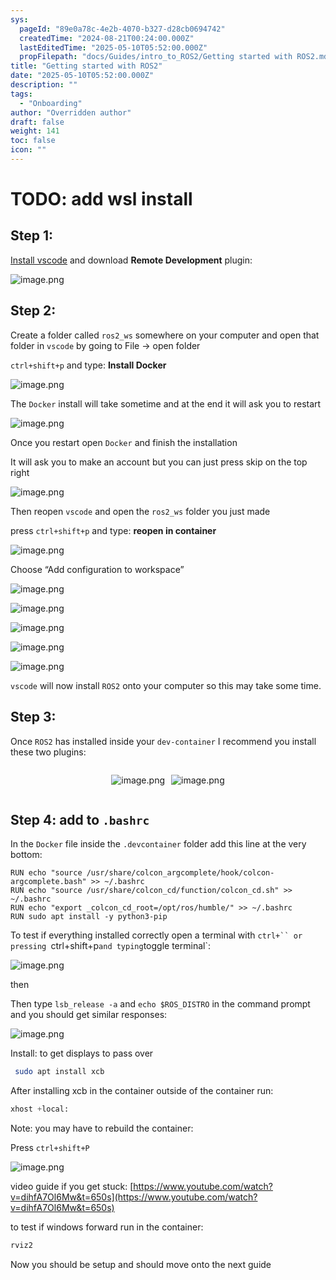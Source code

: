 ```yaml
---
sys:
  pageId: "89e0a78c-4e2b-4070-b327-d28cb0694742"
  createdTime: "2024-08-21T00:24:00.000Z"
  lastEditedTime: "2025-05-10T05:52:00.000Z"
  propFilepath: "docs/Guides/intro_to_ROS2/Getting started with ROS2.md"
title: "Getting started with ROS2"
date: "2025-05-10T05:52:00.000Z"
description: ""
tags:
  - "Onboarding"
author: "Overridden author"
draft: false
weight: 141
toc: false
icon: ""
---
```


# TODO: add wsl install

## Step 1:

[Install vscode](https://code.visualstudio.com/download) and download **Remote Development** plugin:

![image.png](https://prod-files-secure.s3.us-west-2.amazonaws.com/d518164a-d88e-44d1-a4ee-3adb3bd8bce0/efb52993-1881-4a40-b95e-6f020334f022/image.png?X-Amz-Algorithm=AWS4-HMAC-SHA256&X-Amz-Content-Sha256=UNSIGNED-PAYLOAD&X-Amz-Credential=ASIAZI2LB466R3RJK443%2F20250625%2Fus-west-2%2Fs3%2Faws4_request&X-Amz-Date=20250625T071108Z&X-Amz-Expires=3600&X-Amz-Security-Token=IQoJb3JpZ2luX2VjEEYaCXVzLXdlc3QtMiJIMEYCIQCpEjH0xxEoz8HAZJduxf%2FmxTacJHKLil06M5w8N6jiEgIhANF7Xb%2Fz8UbbvtDJ3fGMZfRXRnFM5m05jPwo7j5iUMWaKv8DCD8QABoMNjM3NDIzMTgzODA1Igyuje9gXax13%2FxeLS0q3AP1Z1yjnJiqZCwuoaSZujtR917Zdqdf1wRTiYGTF%2BBg3jOYeJZy3WzunsmaSTtZkt%2Bc%2FnA4AvWL32KrL6Wl0O2DyRO7ucUGYfJukhCtxlGJFO2eZkEH%2FF4paFHa3PWP5Kt33BM57527mKRLwMPAq57CsNCp0a5xcs0Zcg0AOT%2Fa5xJ4floPahVVOz214MRA0UuIIuGupV6tkNFrh%2Bs6mGIb18FOEP8Zuw6MqLewWgi0fFDhTlYm7Sqeth4zLif8bm6JRdhaH87HY0L%2BBtY3zbxL83TGDXPE%2BbbFQolSZgz4BuM8dyKNG%2BYtXF%2BKGg%2FJjiEVNo%2BbniWVJHTRyIXd0ZsQNsplWknay0H1vN9UuQI1%2BvjAnf11QMiz8WkorWZhpQOGIA%2F9o5mLG6UM1VVDSsAEFzLsQdajM%2Bbsvq%2BOiBmu1dhEe01jS5EJLTiIcOkOmTYeIvWbjwIusF3xh1HLO2u2rXwYHsU9QzDScYGhhjRSvew6M1yhGx1rOhHYtWdWQCX2rYGCdM1zzcNIVNqzu9icUW9cZIfsJ%2F9jYkm0z0Z4cyVlB%2BWVnXUqzby%2Fp1wSU2V2qvbRhBb6bfgtWIs8%2F%2FQmF8tW8qUI%2B6%2FgMu3WSi%2FTN0CKkjjstgl0f6k2zTDRpu7CBjqkAfQd3Y9RdpiX1yOyt8JW%2BeJCyx8eX%2FjstNmxbXEfSje2xaBHHCHxk4uZzNsfLj8j1cNihzTP0EVHflneqGgG%2FzYf%2F14AEZc80MOl45dJJ2P39kiGy%2BP0FSjux6SFQy9H%2FLy2BaotWk6eiAVqsENUEhL7NIrP5PpudlPFMg7S%2B%2BhippAn6fSgOVWrxIyrOBFenebYGjNFDtVlWU%2BsbKluE6UEFqPf&X-Amz-Signature=e4e4e676e3c85489f8ddcdf7f3fe68a592fc4057405ec20ea8bf6e474c98ba03&X-Amz-SignedHeaders=host&x-amz-checksum-mode=ENABLED&x-id=GetObject)

## Step 2:

Create a folder called `ros2_ws` somewhere on your computer and open that folder in `vscode` by going to File → open folder 

`ctrl+shift+p` and type: **Install Docker**

![image.png](https://prod-files-secure.s3.us-west-2.amazonaws.com/d518164a-d88e-44d1-a4ee-3adb3bd8bce0/2269dc0e-1cd5-47ff-bceb-c04ad9b2eab0/image.png?X-Amz-Algorithm=AWS4-HMAC-SHA256&X-Amz-Content-Sha256=UNSIGNED-PAYLOAD&X-Amz-Credential=ASIAZI2LB466R3RJK443%2F20250625%2Fus-west-2%2Fs3%2Faws4_request&X-Amz-Date=20250625T071108Z&X-Amz-Expires=3600&X-Amz-Security-Token=IQoJb3JpZ2luX2VjEEYaCXVzLXdlc3QtMiJIMEYCIQCpEjH0xxEoz8HAZJduxf%2FmxTacJHKLil06M5w8N6jiEgIhANF7Xb%2Fz8UbbvtDJ3fGMZfRXRnFM5m05jPwo7j5iUMWaKv8DCD8QABoMNjM3NDIzMTgzODA1Igyuje9gXax13%2FxeLS0q3AP1Z1yjnJiqZCwuoaSZujtR917Zdqdf1wRTiYGTF%2BBg3jOYeJZy3WzunsmaSTtZkt%2Bc%2FnA4AvWL32KrL6Wl0O2DyRO7ucUGYfJukhCtxlGJFO2eZkEH%2FF4paFHa3PWP5Kt33BM57527mKRLwMPAq57CsNCp0a5xcs0Zcg0AOT%2Fa5xJ4floPahVVOz214MRA0UuIIuGupV6tkNFrh%2Bs6mGIb18FOEP8Zuw6MqLewWgi0fFDhTlYm7Sqeth4zLif8bm6JRdhaH87HY0L%2BBtY3zbxL83TGDXPE%2BbbFQolSZgz4BuM8dyKNG%2BYtXF%2BKGg%2FJjiEVNo%2BbniWVJHTRyIXd0ZsQNsplWknay0H1vN9UuQI1%2BvjAnf11QMiz8WkorWZhpQOGIA%2F9o5mLG6UM1VVDSsAEFzLsQdajM%2Bbsvq%2BOiBmu1dhEe01jS5EJLTiIcOkOmTYeIvWbjwIusF3xh1HLO2u2rXwYHsU9QzDScYGhhjRSvew6M1yhGx1rOhHYtWdWQCX2rYGCdM1zzcNIVNqzu9icUW9cZIfsJ%2F9jYkm0z0Z4cyVlB%2BWVnXUqzby%2Fp1wSU2V2qvbRhBb6bfgtWIs8%2F%2FQmF8tW8qUI%2B6%2FgMu3WSi%2FTN0CKkjjstgl0f6k2zTDRpu7CBjqkAfQd3Y9RdpiX1yOyt8JW%2BeJCyx8eX%2FjstNmxbXEfSje2xaBHHCHxk4uZzNsfLj8j1cNihzTP0EVHflneqGgG%2FzYf%2F14AEZc80MOl45dJJ2P39kiGy%2BP0FSjux6SFQy9H%2FLy2BaotWk6eiAVqsENUEhL7NIrP5PpudlPFMg7S%2B%2BhippAn6fSgOVWrxIyrOBFenebYGjNFDtVlWU%2BsbKluE6UEFqPf&X-Amz-Signature=290ce6c7298c441807847b67ec0f0e8e84ce5903f9d1dce535f2850652713cd3&X-Amz-SignedHeaders=host&x-amz-checksum-mode=ENABLED&x-id=GetObject)

The `Docker` install will take sometime and at the end it will ask you to restart

![image.png](https://prod-files-secure.s3.us-west-2.amazonaws.com/d518164a-d88e-44d1-a4ee-3adb3bd8bce0/ed233f78-be33-4b1f-b89c-9c346c0e961e/image.png?X-Amz-Algorithm=AWS4-HMAC-SHA256&X-Amz-Content-Sha256=UNSIGNED-PAYLOAD&X-Amz-Credential=ASIAZI2LB466R3RJK443%2F20250625%2Fus-west-2%2Fs3%2Faws4_request&X-Amz-Date=20250625T071108Z&X-Amz-Expires=3600&X-Amz-Security-Token=IQoJb3JpZ2luX2VjEEYaCXVzLXdlc3QtMiJIMEYCIQCpEjH0xxEoz8HAZJduxf%2FmxTacJHKLil06M5w8N6jiEgIhANF7Xb%2Fz8UbbvtDJ3fGMZfRXRnFM5m05jPwo7j5iUMWaKv8DCD8QABoMNjM3NDIzMTgzODA1Igyuje9gXax13%2FxeLS0q3AP1Z1yjnJiqZCwuoaSZujtR917Zdqdf1wRTiYGTF%2BBg3jOYeJZy3WzunsmaSTtZkt%2Bc%2FnA4AvWL32KrL6Wl0O2DyRO7ucUGYfJukhCtxlGJFO2eZkEH%2FF4paFHa3PWP5Kt33BM57527mKRLwMPAq57CsNCp0a5xcs0Zcg0AOT%2Fa5xJ4floPahVVOz214MRA0UuIIuGupV6tkNFrh%2Bs6mGIb18FOEP8Zuw6MqLewWgi0fFDhTlYm7Sqeth4zLif8bm6JRdhaH87HY0L%2BBtY3zbxL83TGDXPE%2BbbFQolSZgz4BuM8dyKNG%2BYtXF%2BKGg%2FJjiEVNo%2BbniWVJHTRyIXd0ZsQNsplWknay0H1vN9UuQI1%2BvjAnf11QMiz8WkorWZhpQOGIA%2F9o5mLG6UM1VVDSsAEFzLsQdajM%2Bbsvq%2BOiBmu1dhEe01jS5EJLTiIcOkOmTYeIvWbjwIusF3xh1HLO2u2rXwYHsU9QzDScYGhhjRSvew6M1yhGx1rOhHYtWdWQCX2rYGCdM1zzcNIVNqzu9icUW9cZIfsJ%2F9jYkm0z0Z4cyVlB%2BWVnXUqzby%2Fp1wSU2V2qvbRhBb6bfgtWIs8%2F%2FQmF8tW8qUI%2B6%2FgMu3WSi%2FTN0CKkjjstgl0f6k2zTDRpu7CBjqkAfQd3Y9RdpiX1yOyt8JW%2BeJCyx8eX%2FjstNmxbXEfSje2xaBHHCHxk4uZzNsfLj8j1cNihzTP0EVHflneqGgG%2FzYf%2F14AEZc80MOl45dJJ2P39kiGy%2BP0FSjux6SFQy9H%2FLy2BaotWk6eiAVqsENUEhL7NIrP5PpudlPFMg7S%2B%2BhippAn6fSgOVWrxIyrOBFenebYGjNFDtVlWU%2BsbKluE6UEFqPf&X-Amz-Signature=5d459fe01f10048fa54e7223910eaec9fc686d761f7eaaf8d8383e43de281825&X-Amz-SignedHeaders=host&x-amz-checksum-mode=ENABLED&x-id=GetObject)

Once you restart open `Docker` and finish the installation

It will ask you to make an account but you can just press skip on the top right

![image.png](https://prod-files-secure.s3.us-west-2.amazonaws.com/d518164a-d88e-44d1-a4ee-3adb3bd8bce0/21010ad9-1659-4fd9-9f59-9932a09b2a3d/image.png?X-Amz-Algorithm=AWS4-HMAC-SHA256&X-Amz-Content-Sha256=UNSIGNED-PAYLOAD&X-Amz-Credential=ASIAZI2LB466R3RJK443%2F20250625%2Fus-west-2%2Fs3%2Faws4_request&X-Amz-Date=20250625T071108Z&X-Amz-Expires=3600&X-Amz-Security-Token=IQoJb3JpZ2luX2VjEEYaCXVzLXdlc3QtMiJIMEYCIQCpEjH0xxEoz8HAZJduxf%2FmxTacJHKLil06M5w8N6jiEgIhANF7Xb%2Fz8UbbvtDJ3fGMZfRXRnFM5m05jPwo7j5iUMWaKv8DCD8QABoMNjM3NDIzMTgzODA1Igyuje9gXax13%2FxeLS0q3AP1Z1yjnJiqZCwuoaSZujtR917Zdqdf1wRTiYGTF%2BBg3jOYeJZy3WzunsmaSTtZkt%2Bc%2FnA4AvWL32KrL6Wl0O2DyRO7ucUGYfJukhCtxlGJFO2eZkEH%2FF4paFHa3PWP5Kt33BM57527mKRLwMPAq57CsNCp0a5xcs0Zcg0AOT%2Fa5xJ4floPahVVOz214MRA0UuIIuGupV6tkNFrh%2Bs6mGIb18FOEP8Zuw6MqLewWgi0fFDhTlYm7Sqeth4zLif8bm6JRdhaH87HY0L%2BBtY3zbxL83TGDXPE%2BbbFQolSZgz4BuM8dyKNG%2BYtXF%2BKGg%2FJjiEVNo%2BbniWVJHTRyIXd0ZsQNsplWknay0H1vN9UuQI1%2BvjAnf11QMiz8WkorWZhpQOGIA%2F9o5mLG6UM1VVDSsAEFzLsQdajM%2Bbsvq%2BOiBmu1dhEe01jS5EJLTiIcOkOmTYeIvWbjwIusF3xh1HLO2u2rXwYHsU9QzDScYGhhjRSvew6M1yhGx1rOhHYtWdWQCX2rYGCdM1zzcNIVNqzu9icUW9cZIfsJ%2F9jYkm0z0Z4cyVlB%2BWVnXUqzby%2Fp1wSU2V2qvbRhBb6bfgtWIs8%2F%2FQmF8tW8qUI%2B6%2FgMu3WSi%2FTN0CKkjjstgl0f6k2zTDRpu7CBjqkAfQd3Y9RdpiX1yOyt8JW%2BeJCyx8eX%2FjstNmxbXEfSje2xaBHHCHxk4uZzNsfLj8j1cNihzTP0EVHflneqGgG%2FzYf%2F14AEZc80MOl45dJJ2P39kiGy%2BP0FSjux6SFQy9H%2FLy2BaotWk6eiAVqsENUEhL7NIrP5PpudlPFMg7S%2B%2BhippAn6fSgOVWrxIyrOBFenebYGjNFDtVlWU%2BsbKluE6UEFqPf&X-Amz-Signature=31072b19f188c52d670f02fa6e65fa674c06e169756b9bf6b58be7e57211698e&X-Amz-SignedHeaders=host&x-amz-checksum-mode=ENABLED&x-id=GetObject)

Then reopen `vscode` and open the `ros2_ws` folder you just made

press `ctrl+shift+p` and type: **reopen in container**

![image.png](https://prod-files-secure.s3.us-west-2.amazonaws.com/d518164a-d88e-44d1-a4ee-3adb3bd8bce0/4e93b8c2-41ad-488c-8095-c74205196118/image.png?X-Amz-Algorithm=AWS4-HMAC-SHA256&X-Amz-Content-Sha256=UNSIGNED-PAYLOAD&X-Amz-Credential=ASIAZI2LB466R3RJK443%2F20250625%2Fus-west-2%2Fs3%2Faws4_request&X-Amz-Date=20250625T071108Z&X-Amz-Expires=3600&X-Amz-Security-Token=IQoJb3JpZ2luX2VjEEYaCXVzLXdlc3QtMiJIMEYCIQCpEjH0xxEoz8HAZJduxf%2FmxTacJHKLil06M5w8N6jiEgIhANF7Xb%2Fz8UbbvtDJ3fGMZfRXRnFM5m05jPwo7j5iUMWaKv8DCD8QABoMNjM3NDIzMTgzODA1Igyuje9gXax13%2FxeLS0q3AP1Z1yjnJiqZCwuoaSZujtR917Zdqdf1wRTiYGTF%2BBg3jOYeJZy3WzunsmaSTtZkt%2Bc%2FnA4AvWL32KrL6Wl0O2DyRO7ucUGYfJukhCtxlGJFO2eZkEH%2FF4paFHa3PWP5Kt33BM57527mKRLwMPAq57CsNCp0a5xcs0Zcg0AOT%2Fa5xJ4floPahVVOz214MRA0UuIIuGupV6tkNFrh%2Bs6mGIb18FOEP8Zuw6MqLewWgi0fFDhTlYm7Sqeth4zLif8bm6JRdhaH87HY0L%2BBtY3zbxL83TGDXPE%2BbbFQolSZgz4BuM8dyKNG%2BYtXF%2BKGg%2FJjiEVNo%2BbniWVJHTRyIXd0ZsQNsplWknay0H1vN9UuQI1%2BvjAnf11QMiz8WkorWZhpQOGIA%2F9o5mLG6UM1VVDSsAEFzLsQdajM%2Bbsvq%2BOiBmu1dhEe01jS5EJLTiIcOkOmTYeIvWbjwIusF3xh1HLO2u2rXwYHsU9QzDScYGhhjRSvew6M1yhGx1rOhHYtWdWQCX2rYGCdM1zzcNIVNqzu9icUW9cZIfsJ%2F9jYkm0z0Z4cyVlB%2BWVnXUqzby%2Fp1wSU2V2qvbRhBb6bfgtWIs8%2F%2FQmF8tW8qUI%2B6%2FgMu3WSi%2FTN0CKkjjstgl0f6k2zTDRpu7CBjqkAfQd3Y9RdpiX1yOyt8JW%2BeJCyx8eX%2FjstNmxbXEfSje2xaBHHCHxk4uZzNsfLj8j1cNihzTP0EVHflneqGgG%2FzYf%2F14AEZc80MOl45dJJ2P39kiGy%2BP0FSjux6SFQy9H%2FLy2BaotWk6eiAVqsENUEhL7NIrP5PpudlPFMg7S%2B%2BhippAn6fSgOVWrxIyrOBFenebYGjNFDtVlWU%2BsbKluE6UEFqPf&X-Amz-Signature=58651654abf96640b63ce476451a5e93fd4a4aa477fdfcb3c324aaebb31d1147&X-Amz-SignedHeaders=host&x-amz-checksum-mode=ENABLED&x-id=GetObject)

Choose “Add configuration to workspace”

![image.png](https://prod-files-secure.s3.us-west-2.amazonaws.com/d518164a-d88e-44d1-a4ee-3adb3bd8bce0/9560b282-5060-4989-ba37-97e7b2c22476/image.png?X-Amz-Algorithm=AWS4-HMAC-SHA256&X-Amz-Content-Sha256=UNSIGNED-PAYLOAD&X-Amz-Credential=ASIAZI2LB466R3RJK443%2F20250625%2Fus-west-2%2Fs3%2Faws4_request&X-Amz-Date=20250625T071108Z&X-Amz-Expires=3600&X-Amz-Security-Token=IQoJb3JpZ2luX2VjEEYaCXVzLXdlc3QtMiJIMEYCIQCpEjH0xxEoz8HAZJduxf%2FmxTacJHKLil06M5w8N6jiEgIhANF7Xb%2Fz8UbbvtDJ3fGMZfRXRnFM5m05jPwo7j5iUMWaKv8DCD8QABoMNjM3NDIzMTgzODA1Igyuje9gXax13%2FxeLS0q3AP1Z1yjnJiqZCwuoaSZujtR917Zdqdf1wRTiYGTF%2BBg3jOYeJZy3WzunsmaSTtZkt%2Bc%2FnA4AvWL32KrL6Wl0O2DyRO7ucUGYfJukhCtxlGJFO2eZkEH%2FF4paFHa3PWP5Kt33BM57527mKRLwMPAq57CsNCp0a5xcs0Zcg0AOT%2Fa5xJ4floPahVVOz214MRA0UuIIuGupV6tkNFrh%2Bs6mGIb18FOEP8Zuw6MqLewWgi0fFDhTlYm7Sqeth4zLif8bm6JRdhaH87HY0L%2BBtY3zbxL83TGDXPE%2BbbFQolSZgz4BuM8dyKNG%2BYtXF%2BKGg%2FJjiEVNo%2BbniWVJHTRyIXd0ZsQNsplWknay0H1vN9UuQI1%2BvjAnf11QMiz8WkorWZhpQOGIA%2F9o5mLG6UM1VVDSsAEFzLsQdajM%2Bbsvq%2BOiBmu1dhEe01jS5EJLTiIcOkOmTYeIvWbjwIusF3xh1HLO2u2rXwYHsU9QzDScYGhhjRSvew6M1yhGx1rOhHYtWdWQCX2rYGCdM1zzcNIVNqzu9icUW9cZIfsJ%2F9jYkm0z0Z4cyVlB%2BWVnXUqzby%2Fp1wSU2V2qvbRhBb6bfgtWIs8%2F%2FQmF8tW8qUI%2B6%2FgMu3WSi%2FTN0CKkjjstgl0f6k2zTDRpu7CBjqkAfQd3Y9RdpiX1yOyt8JW%2BeJCyx8eX%2FjstNmxbXEfSje2xaBHHCHxk4uZzNsfLj8j1cNihzTP0EVHflneqGgG%2FzYf%2F14AEZc80MOl45dJJ2P39kiGy%2BP0FSjux6SFQy9H%2FLy2BaotWk6eiAVqsENUEhL7NIrP5PpudlPFMg7S%2B%2BhippAn6fSgOVWrxIyrOBFenebYGjNFDtVlWU%2BsbKluE6UEFqPf&X-Amz-Signature=ba3a1521850ad2654ea49a94f8574c22672aa7c64182a9bc6f8c7a691605c189&X-Amz-SignedHeaders=host&x-amz-checksum-mode=ENABLED&x-id=GetObject)

![image.png](https://prod-files-secure.s3.us-west-2.amazonaws.com/d518164a-d88e-44d1-a4ee-3adb3bd8bce0/2ee63f81-886b-48e8-a553-dc6e5eac99e4/image.png?X-Amz-Algorithm=AWS4-HMAC-SHA256&X-Amz-Content-Sha256=UNSIGNED-PAYLOAD&X-Amz-Credential=ASIAZI2LB466R3RJK443%2F20250625%2Fus-west-2%2Fs3%2Faws4_request&X-Amz-Date=20250625T071108Z&X-Amz-Expires=3600&X-Amz-Security-Token=IQoJb3JpZ2luX2VjEEYaCXVzLXdlc3QtMiJIMEYCIQCpEjH0xxEoz8HAZJduxf%2FmxTacJHKLil06M5w8N6jiEgIhANF7Xb%2Fz8UbbvtDJ3fGMZfRXRnFM5m05jPwo7j5iUMWaKv8DCD8QABoMNjM3NDIzMTgzODA1Igyuje9gXax13%2FxeLS0q3AP1Z1yjnJiqZCwuoaSZujtR917Zdqdf1wRTiYGTF%2BBg3jOYeJZy3WzunsmaSTtZkt%2Bc%2FnA4AvWL32KrL6Wl0O2DyRO7ucUGYfJukhCtxlGJFO2eZkEH%2FF4paFHa3PWP5Kt33BM57527mKRLwMPAq57CsNCp0a5xcs0Zcg0AOT%2Fa5xJ4floPahVVOz214MRA0UuIIuGupV6tkNFrh%2Bs6mGIb18FOEP8Zuw6MqLewWgi0fFDhTlYm7Sqeth4zLif8bm6JRdhaH87HY0L%2BBtY3zbxL83TGDXPE%2BbbFQolSZgz4BuM8dyKNG%2BYtXF%2BKGg%2FJjiEVNo%2BbniWVJHTRyIXd0ZsQNsplWknay0H1vN9UuQI1%2BvjAnf11QMiz8WkorWZhpQOGIA%2F9o5mLG6UM1VVDSsAEFzLsQdajM%2Bbsvq%2BOiBmu1dhEe01jS5EJLTiIcOkOmTYeIvWbjwIusF3xh1HLO2u2rXwYHsU9QzDScYGhhjRSvew6M1yhGx1rOhHYtWdWQCX2rYGCdM1zzcNIVNqzu9icUW9cZIfsJ%2F9jYkm0z0Z4cyVlB%2BWVnXUqzby%2Fp1wSU2V2qvbRhBb6bfgtWIs8%2F%2FQmF8tW8qUI%2B6%2FgMu3WSi%2FTN0CKkjjstgl0f6k2zTDRpu7CBjqkAfQd3Y9RdpiX1yOyt8JW%2BeJCyx8eX%2FjstNmxbXEfSje2xaBHHCHxk4uZzNsfLj8j1cNihzTP0EVHflneqGgG%2FzYf%2F14AEZc80MOl45dJJ2P39kiGy%2BP0FSjux6SFQy9H%2FLy2BaotWk6eiAVqsENUEhL7NIrP5PpudlPFMg7S%2B%2BhippAn6fSgOVWrxIyrOBFenebYGjNFDtVlWU%2BsbKluE6UEFqPf&X-Amz-Signature=0f942a3a77a54ad1ab04276d3aac11880c750aa8f9851117074dc13ad8a0e005&X-Amz-SignedHeaders=host&x-amz-checksum-mode=ENABLED&x-id=GetObject)

![image.png](https://prod-files-secure.s3.us-west-2.amazonaws.com/d518164a-d88e-44d1-a4ee-3adb3bd8bce0/ae1580b2-b048-407e-aed9-b584224a7a04/image.png?X-Amz-Algorithm=AWS4-HMAC-SHA256&X-Amz-Content-Sha256=UNSIGNED-PAYLOAD&X-Amz-Credential=ASIAZI2LB466R3RJK443%2F20250625%2Fus-west-2%2Fs3%2Faws4_request&X-Amz-Date=20250625T071108Z&X-Amz-Expires=3600&X-Amz-Security-Token=IQoJb3JpZ2luX2VjEEYaCXVzLXdlc3QtMiJIMEYCIQCpEjH0xxEoz8HAZJduxf%2FmxTacJHKLil06M5w8N6jiEgIhANF7Xb%2Fz8UbbvtDJ3fGMZfRXRnFM5m05jPwo7j5iUMWaKv8DCD8QABoMNjM3NDIzMTgzODA1Igyuje9gXax13%2FxeLS0q3AP1Z1yjnJiqZCwuoaSZujtR917Zdqdf1wRTiYGTF%2BBg3jOYeJZy3WzunsmaSTtZkt%2Bc%2FnA4AvWL32KrL6Wl0O2DyRO7ucUGYfJukhCtxlGJFO2eZkEH%2FF4paFHa3PWP5Kt33BM57527mKRLwMPAq57CsNCp0a5xcs0Zcg0AOT%2Fa5xJ4floPahVVOz214MRA0UuIIuGupV6tkNFrh%2Bs6mGIb18FOEP8Zuw6MqLewWgi0fFDhTlYm7Sqeth4zLif8bm6JRdhaH87HY0L%2BBtY3zbxL83TGDXPE%2BbbFQolSZgz4BuM8dyKNG%2BYtXF%2BKGg%2FJjiEVNo%2BbniWVJHTRyIXd0ZsQNsplWknay0H1vN9UuQI1%2BvjAnf11QMiz8WkorWZhpQOGIA%2F9o5mLG6UM1VVDSsAEFzLsQdajM%2Bbsvq%2BOiBmu1dhEe01jS5EJLTiIcOkOmTYeIvWbjwIusF3xh1HLO2u2rXwYHsU9QzDScYGhhjRSvew6M1yhGx1rOhHYtWdWQCX2rYGCdM1zzcNIVNqzu9icUW9cZIfsJ%2F9jYkm0z0Z4cyVlB%2BWVnXUqzby%2Fp1wSU2V2qvbRhBb6bfgtWIs8%2F%2FQmF8tW8qUI%2B6%2FgMu3WSi%2FTN0CKkjjstgl0f6k2zTDRpu7CBjqkAfQd3Y9RdpiX1yOyt8JW%2BeJCyx8eX%2FjstNmxbXEfSje2xaBHHCHxk4uZzNsfLj8j1cNihzTP0EVHflneqGgG%2FzYf%2F14AEZc80MOl45dJJ2P39kiGy%2BP0FSjux6SFQy9H%2FLy2BaotWk6eiAVqsENUEhL7NIrP5PpudlPFMg7S%2B%2BhippAn6fSgOVWrxIyrOBFenebYGjNFDtVlWU%2BsbKluE6UEFqPf&X-Amz-Signature=74d069a2a35e50aeca172af63d76652df966628a07179b5e93733471e0e3221a&X-Amz-SignedHeaders=host&x-amz-checksum-mode=ENABLED&x-id=GetObject)

![image.png](https://prod-files-secure.s3.us-west-2.amazonaws.com/d518164a-d88e-44d1-a4ee-3adb3bd8bce0/53255b28-f75e-430f-b9e3-c0ac8577e42b/image.png?X-Amz-Algorithm=AWS4-HMAC-SHA256&X-Amz-Content-Sha256=UNSIGNED-PAYLOAD&X-Amz-Credential=ASIAZI2LB466R3RJK443%2F20250625%2Fus-west-2%2Fs3%2Faws4_request&X-Amz-Date=20250625T071108Z&X-Amz-Expires=3600&X-Amz-Security-Token=IQoJb3JpZ2luX2VjEEYaCXVzLXdlc3QtMiJIMEYCIQCpEjH0xxEoz8HAZJduxf%2FmxTacJHKLil06M5w8N6jiEgIhANF7Xb%2Fz8UbbvtDJ3fGMZfRXRnFM5m05jPwo7j5iUMWaKv8DCD8QABoMNjM3NDIzMTgzODA1Igyuje9gXax13%2FxeLS0q3AP1Z1yjnJiqZCwuoaSZujtR917Zdqdf1wRTiYGTF%2BBg3jOYeJZy3WzunsmaSTtZkt%2Bc%2FnA4AvWL32KrL6Wl0O2DyRO7ucUGYfJukhCtxlGJFO2eZkEH%2FF4paFHa3PWP5Kt33BM57527mKRLwMPAq57CsNCp0a5xcs0Zcg0AOT%2Fa5xJ4floPahVVOz214MRA0UuIIuGupV6tkNFrh%2Bs6mGIb18FOEP8Zuw6MqLewWgi0fFDhTlYm7Sqeth4zLif8bm6JRdhaH87HY0L%2BBtY3zbxL83TGDXPE%2BbbFQolSZgz4BuM8dyKNG%2BYtXF%2BKGg%2FJjiEVNo%2BbniWVJHTRyIXd0ZsQNsplWknay0H1vN9UuQI1%2BvjAnf11QMiz8WkorWZhpQOGIA%2F9o5mLG6UM1VVDSsAEFzLsQdajM%2Bbsvq%2BOiBmu1dhEe01jS5EJLTiIcOkOmTYeIvWbjwIusF3xh1HLO2u2rXwYHsU9QzDScYGhhjRSvew6M1yhGx1rOhHYtWdWQCX2rYGCdM1zzcNIVNqzu9icUW9cZIfsJ%2F9jYkm0z0Z4cyVlB%2BWVnXUqzby%2Fp1wSU2V2qvbRhBb6bfgtWIs8%2F%2FQmF8tW8qUI%2B6%2FgMu3WSi%2FTN0CKkjjstgl0f6k2zTDRpu7CBjqkAfQd3Y9RdpiX1yOyt8JW%2BeJCyx8eX%2FjstNmxbXEfSje2xaBHHCHxk4uZzNsfLj8j1cNihzTP0EVHflneqGgG%2FzYf%2F14AEZc80MOl45dJJ2P39kiGy%2BP0FSjux6SFQy9H%2FLy2BaotWk6eiAVqsENUEhL7NIrP5PpudlPFMg7S%2B%2BhippAn6fSgOVWrxIyrOBFenebYGjNFDtVlWU%2BsbKluE6UEFqPf&X-Amz-Signature=b9ad26eb2573cc5e891c2bb9bcadc8dd59e1f952b31d01812200eb09901b272e&X-Amz-SignedHeaders=host&x-amz-checksum-mode=ENABLED&x-id=GetObject)

![image.png](https://prod-files-secure.s3.us-west-2.amazonaws.com/d518164a-d88e-44d1-a4ee-3adb3bd8bce0/7c562767-5af9-4ffb-97d1-327bcdf4ee00/image.png?X-Amz-Algorithm=AWS4-HMAC-SHA256&X-Amz-Content-Sha256=UNSIGNED-PAYLOAD&X-Amz-Credential=ASIAZI2LB466R3RJK443%2F20250625%2Fus-west-2%2Fs3%2Faws4_request&X-Amz-Date=20250625T071108Z&X-Amz-Expires=3600&X-Amz-Security-Token=IQoJb3JpZ2luX2VjEEYaCXVzLXdlc3QtMiJIMEYCIQCpEjH0xxEoz8HAZJduxf%2FmxTacJHKLil06M5w8N6jiEgIhANF7Xb%2Fz8UbbvtDJ3fGMZfRXRnFM5m05jPwo7j5iUMWaKv8DCD8QABoMNjM3NDIzMTgzODA1Igyuje9gXax13%2FxeLS0q3AP1Z1yjnJiqZCwuoaSZujtR917Zdqdf1wRTiYGTF%2BBg3jOYeJZy3WzunsmaSTtZkt%2Bc%2FnA4AvWL32KrL6Wl0O2DyRO7ucUGYfJukhCtxlGJFO2eZkEH%2FF4paFHa3PWP5Kt33BM57527mKRLwMPAq57CsNCp0a5xcs0Zcg0AOT%2Fa5xJ4floPahVVOz214MRA0UuIIuGupV6tkNFrh%2Bs6mGIb18FOEP8Zuw6MqLewWgi0fFDhTlYm7Sqeth4zLif8bm6JRdhaH87HY0L%2BBtY3zbxL83TGDXPE%2BbbFQolSZgz4BuM8dyKNG%2BYtXF%2BKGg%2FJjiEVNo%2BbniWVJHTRyIXd0ZsQNsplWknay0H1vN9UuQI1%2BvjAnf11QMiz8WkorWZhpQOGIA%2F9o5mLG6UM1VVDSsAEFzLsQdajM%2Bbsvq%2BOiBmu1dhEe01jS5EJLTiIcOkOmTYeIvWbjwIusF3xh1HLO2u2rXwYHsU9QzDScYGhhjRSvew6M1yhGx1rOhHYtWdWQCX2rYGCdM1zzcNIVNqzu9icUW9cZIfsJ%2F9jYkm0z0Z4cyVlB%2BWVnXUqzby%2Fp1wSU2V2qvbRhBb6bfgtWIs8%2F%2FQmF8tW8qUI%2B6%2FgMu3WSi%2FTN0CKkjjstgl0f6k2zTDRpu7CBjqkAfQd3Y9RdpiX1yOyt8JW%2BeJCyx8eX%2FjstNmxbXEfSje2xaBHHCHxk4uZzNsfLj8j1cNihzTP0EVHflneqGgG%2FzYf%2F14AEZc80MOl45dJJ2P39kiGy%2BP0FSjux6SFQy9H%2FLy2BaotWk6eiAVqsENUEhL7NIrP5PpudlPFMg7S%2B%2BhippAn6fSgOVWrxIyrOBFenebYGjNFDtVlWU%2BsbKluE6UEFqPf&X-Amz-Signature=e9361f82c02ec74c944b3916c7c9e79f16702d3f3bc7ad756f80dddcbb04fa97&X-Amz-SignedHeaders=host&x-amz-checksum-mode=ENABLED&x-id=GetObject)

`vscode` will now install `ROS2` onto your computer so this may take some time.

## Step 3:

Once `ROS2` has installed inside your `dev-container` I recommend you install these two plugins:

<div style="display: flex;flex-direction: row; column-gap:10px; max-width: 630px;justify-content: center;">
<div>

![image.png](https://prod-files-secure.s3.us-west-2.amazonaws.com/d518164a-d88e-44d1-a4ee-3adb3bd8bce0/3fc3d550-5a54-4ba1-ba6b-faa01cdb7369/image.png?X-Amz-Algorithm=AWS4-HMAC-SHA256&X-Amz-Content-Sha256=UNSIGNED-PAYLOAD&X-Amz-Credential=ASIAZI2LB4666MTL6UIO%2F20250625%2Fus-west-2%2Fs3%2Faws4_request&X-Amz-Date=20250625T071115Z&X-Amz-Expires=3600&X-Amz-Security-Token=IQoJb3JpZ2luX2VjEEYaCXVzLXdlc3QtMiJHMEUCIQCU1jmzvnUHAFXR5tUL%2BLoBeXaX%2FuuXd6cULHLi8akKOAIgS2UI2zhQPB74Q3i3x8%2Ba%2FahZ1B5V3o8wlo7mBNj0xY0q%2FwMIPxAAGgw2Mzc0MjMxODM4MDUiDJRw9tFvVLbCe5%2BVeSrcAx90kbVK%2B7DK54EqdEF57%2F0LL0YAddu4Q0zqtNCx2Pk5mKDfqGHgyuFgcG8WzBHa4cX6rH1HyJzmW1xbIitvixMk5PJtFPvdDF1HscYn8ogw%2FGV8FcRCsgCeLH%2F5O9%2FCCuqZgjDVf%2FVQCrIugHc2BVbSlV29rTdHQW2N07E705axiu2%2BprAsh0mebPnU6zpQiBoX0BCVpL%2BJKpcF%2FtJY5FVPIB3ZE791HcD5LxH%2B21CSd%2BM%2BSvZ5enkScdRf0EeWPPJBM7G%2FH%2Bu%2BAzLC8R1JafdYOo0hK7XuzW3XuRCl%2BGNANjG52792Swf5DebdF72z55F3PfLbTo4JZY0D4dvtd7zLxahEujc%2FkzsXNTiFnABR8abdzQlrJX6n0kFN8oEk9%2BxxEcddC7s0SabE8W0NdCH%2FsKdLrT4pjZhFn2AdF7WfZ5UEA1YnCEbhhBxSpBOeJ%2FFZ%2BbdMrjNNVWEZ%2FokAuZhvFwL7dKYGqS4FFGUDDKZo9KYs7oqRKr5WiiAxnUwMl8J%2BjESpsEnTpc1qgaP207zbGhWGgLVBjYJy7%2F0oJMyMaX8sbgYqOxkAz%2ByRkmpuOkm39dK51u%2F9peEPHlkD6s1cfDLrxxgdUAqSW7LrUhpQhNFol8htOyZz4e1JMNyl7sIGOqUBBvKKX8EIYdt20KnJnuhI8XYT2%2BfQy%2FwC0h95u1Yk9DMLL4BbHujMwHzww1AMD8KAd4L%2Fi3y2cc6VN%2B7op5zF%2BWpDXyA6aNSX7xC7u032pk9gz%2BL0vVsN6bMa1fevICnNfapfuCAJ0eQniz4GshWSQXOyUsoPqJsSSGQB3KNDbm%2BnwDVDpDCmFm%2Fe9SvoJLBWnAjytoBxCSEeOLzsqTKLTJo0aoGv&X-Amz-Signature=146862f791998b42a39271b31bdd0291f82218bc4a77598091a4713cb096ba0b&X-Amz-SignedHeaders=host&x-amz-checksum-mode=ENABLED&x-id=GetObject)

</div>
<div>

![image.png](https://prod-files-secure.s3.us-west-2.amazonaws.com/d518164a-d88e-44d1-a4ee-3adb3bd8bce0/d994cc66-13c2-4093-a5a3-f84cf4601a82/image.png?X-Amz-Algorithm=AWS4-HMAC-SHA256&X-Amz-Content-Sha256=UNSIGNED-PAYLOAD&X-Amz-Credential=ASIAZI2LB466RHMSDF5N%2F20250625%2Fus-west-2%2Fs3%2Faws4_request&X-Amz-Date=20250625T071115Z&X-Amz-Expires=3600&X-Amz-Security-Token=IQoJb3JpZ2luX2VjEEYaCXVzLXdlc3QtMiJHMEUCIQCSdq767LnZKomhXAYhB0S0tLut7mIPXGv6zf8waA1%2FiQIgKgq7Bupk0v%2Bkn%2FpBBYVz64L6VW95r%2Br%2FflcSYfrl8m4q%2FwMIPxAAGgw2Mzc0MjMxODM4MDUiDDj6Mbo2oQ2x%2FO0SMyrcA4awV6Z%2FAsqxey2inoth2DBtCGZv6F%2F0CWtaV5JXi1rKGIK7yC5d0TGYqd0ZkJ1NpxNGOL01%2Fkg%2F2VbG7r73Kzg%2BPz3ZZsUdzqbZIZzftPgcqbxXWgCp%2FrNskPJFXspwPm%2BPS4MJwRUYBactsvn2B78T%2FIisLCSBL5lP7Ol80vulINFQDDnl0eSzrZw%2FKQClVYAt%2Fp6XbRdqVE1%2FqeBAdpnESCf6vrOM89cIQilHEZcDz88%2F%2Blk2SNX7jZPtRBs9EI%2B9Nt4cUGL7LHwnwPyXvWX3OxyBs%2F61c82bTMTXHbhv5KCMUZfRQ14dCRbcP1aRVqNFkxXvYHO4wLMOD6X5m7U3EOQ64dFz4n7LrOt9iLUoKOSCKVryL9uVrmpAqTbluzUGPb%2BYzuKSLG10EO5xgsHlxt7jgbq9N%2F7sxueFVFHbspZgx1sVzVG0avsuCuHbNyY7fbpGVMPpycpU3llFCLdnmXaUMIlF5%2F6a5TO8%2BCZVhCjI6sK27aT8%2FUZxa8K3qSOquzKmPsdFZZ8ao4cRK8qKqJ9287bzCBOQGPKUqCPAPazMCPuC24Kxw9HAJPUSheUlCshFySU2u18qwo2CyyikvQdASHDdf880RqUGtVWF%2FhlC5309I5GvXrUlMIam7sIGOqUBgLUhlUTd3nuDRyO7YehOKOyv2xVRGN4FkV1vgW1bVyzguiSrlBopxVp854WIzHE8lkwVo43Kkgh3fBfyDRjXXkmAj5J7iPKzMzVt8pRCYjbQWAPQOpiKJ2wpyimuFRs8joZ2ll0yCfiDe5AVs4Zs%2FS%2Fb%2BYf%2FZKirupUMyAgFl3f6ulBYtBB481TOP%2BeR3%2F6yjnL6aqt%2F2b3nw0FCGUi8wlu%2BZD79&X-Amz-Signature=7bfe38dc6419ec31a4b6226bc60058fe0c7d9b494373f55140b18d2ae88662d9&X-Amz-SignedHeaders=host&x-amz-checksum-mode=ENABLED&x-id=GetObject)

</div>
</div>

## Step 4: add to `.bashrc`

In the `Docker` file inside the `.devcontainer` folder add this line at the very bottom: 

```docker
RUN echo "source /usr/share/colcon_argcomplete/hook/colcon-argcomplete.bash" >> ~/.bashrc
RUN echo "source /usr/share/colcon_cd/function/colcon_cd.sh" >> ~/.bashrc
RUN echo "export _colcon_cd_root=/opt/ros/humble/" >> ~/.bashrc
RUN sudo apt install -y python3-pip 
```

To test if everything installed correctly open a terminal with `ctrl+`` or pressing `ctrl+shift+p` and typing `toggle terminal`:

![image.png](https://prod-files-secure.s3.us-west-2.amazonaws.com/d518164a-d88e-44d1-a4ee-3adb3bd8bce0/6a4943d8-b04e-4c02-9a58-775f3384d1a5/image.png?X-Amz-Algorithm=AWS4-HMAC-SHA256&X-Amz-Content-Sha256=UNSIGNED-PAYLOAD&X-Amz-Credential=ASIAZI2LB466R3RJK443%2F20250625%2Fus-west-2%2Fs3%2Faws4_request&X-Amz-Date=20250625T071108Z&X-Amz-Expires=3600&X-Amz-Security-Token=IQoJb3JpZ2luX2VjEEYaCXVzLXdlc3QtMiJIMEYCIQCpEjH0xxEoz8HAZJduxf%2FmxTacJHKLil06M5w8N6jiEgIhANF7Xb%2Fz8UbbvtDJ3fGMZfRXRnFM5m05jPwo7j5iUMWaKv8DCD8QABoMNjM3NDIzMTgzODA1Igyuje9gXax13%2FxeLS0q3AP1Z1yjnJiqZCwuoaSZujtR917Zdqdf1wRTiYGTF%2BBg3jOYeJZy3WzunsmaSTtZkt%2Bc%2FnA4AvWL32KrL6Wl0O2DyRO7ucUGYfJukhCtxlGJFO2eZkEH%2FF4paFHa3PWP5Kt33BM57527mKRLwMPAq57CsNCp0a5xcs0Zcg0AOT%2Fa5xJ4floPahVVOz214MRA0UuIIuGupV6tkNFrh%2Bs6mGIb18FOEP8Zuw6MqLewWgi0fFDhTlYm7Sqeth4zLif8bm6JRdhaH87HY0L%2BBtY3zbxL83TGDXPE%2BbbFQolSZgz4BuM8dyKNG%2BYtXF%2BKGg%2FJjiEVNo%2BbniWVJHTRyIXd0ZsQNsplWknay0H1vN9UuQI1%2BvjAnf11QMiz8WkorWZhpQOGIA%2F9o5mLG6UM1VVDSsAEFzLsQdajM%2Bbsvq%2BOiBmu1dhEe01jS5EJLTiIcOkOmTYeIvWbjwIusF3xh1HLO2u2rXwYHsU9QzDScYGhhjRSvew6M1yhGx1rOhHYtWdWQCX2rYGCdM1zzcNIVNqzu9icUW9cZIfsJ%2F9jYkm0z0Z4cyVlB%2BWVnXUqzby%2Fp1wSU2V2qvbRhBb6bfgtWIs8%2F%2FQmF8tW8qUI%2B6%2FgMu3WSi%2FTN0CKkjjstgl0f6k2zTDRpu7CBjqkAfQd3Y9RdpiX1yOyt8JW%2BeJCyx8eX%2FjstNmxbXEfSje2xaBHHCHxk4uZzNsfLj8j1cNihzTP0EVHflneqGgG%2FzYf%2F14AEZc80MOl45dJJ2P39kiGy%2BP0FSjux6SFQy9H%2FLy2BaotWk6eiAVqsENUEhL7NIrP5PpudlPFMg7S%2B%2BhippAn6fSgOVWrxIyrOBFenebYGjNFDtVlWU%2BsbKluE6UEFqPf&X-Amz-Signature=3d9b4b7ea2905a01a098016d68c5079a0c660950c2084ea99c9b5386c95dccf3&X-Amz-SignedHeaders=host&x-amz-checksum-mode=ENABLED&x-id=GetObject)

then 

Then type `lsb_release -a` and `echo $ROS_DISTRO` in the command prompt and you should get similar responses:

![image.png](https://prod-files-secure.s3.us-west-2.amazonaws.com/d518164a-d88e-44d1-a4ee-3adb3bd8bce0/3e635dec-a805-4e85-8b9e-d000e5b71a4e/image.png?X-Amz-Algorithm=AWS4-HMAC-SHA256&X-Amz-Content-Sha256=UNSIGNED-PAYLOAD&X-Amz-Credential=ASIAZI2LB466R3RJK443%2F20250625%2Fus-west-2%2Fs3%2Faws4_request&X-Amz-Date=20250625T071108Z&X-Amz-Expires=3600&X-Amz-Security-Token=IQoJb3JpZ2luX2VjEEYaCXVzLXdlc3QtMiJIMEYCIQCpEjH0xxEoz8HAZJduxf%2FmxTacJHKLil06M5w8N6jiEgIhANF7Xb%2Fz8UbbvtDJ3fGMZfRXRnFM5m05jPwo7j5iUMWaKv8DCD8QABoMNjM3NDIzMTgzODA1Igyuje9gXax13%2FxeLS0q3AP1Z1yjnJiqZCwuoaSZujtR917Zdqdf1wRTiYGTF%2BBg3jOYeJZy3WzunsmaSTtZkt%2Bc%2FnA4AvWL32KrL6Wl0O2DyRO7ucUGYfJukhCtxlGJFO2eZkEH%2FF4paFHa3PWP5Kt33BM57527mKRLwMPAq57CsNCp0a5xcs0Zcg0AOT%2Fa5xJ4floPahVVOz214MRA0UuIIuGupV6tkNFrh%2Bs6mGIb18FOEP8Zuw6MqLewWgi0fFDhTlYm7Sqeth4zLif8bm6JRdhaH87HY0L%2BBtY3zbxL83TGDXPE%2BbbFQolSZgz4BuM8dyKNG%2BYtXF%2BKGg%2FJjiEVNo%2BbniWVJHTRyIXd0ZsQNsplWknay0H1vN9UuQI1%2BvjAnf11QMiz8WkorWZhpQOGIA%2F9o5mLG6UM1VVDSsAEFzLsQdajM%2Bbsvq%2BOiBmu1dhEe01jS5EJLTiIcOkOmTYeIvWbjwIusF3xh1HLO2u2rXwYHsU9QzDScYGhhjRSvew6M1yhGx1rOhHYtWdWQCX2rYGCdM1zzcNIVNqzu9icUW9cZIfsJ%2F9jYkm0z0Z4cyVlB%2BWVnXUqzby%2Fp1wSU2V2qvbRhBb6bfgtWIs8%2F%2FQmF8tW8qUI%2B6%2FgMu3WSi%2FTN0CKkjjstgl0f6k2zTDRpu7CBjqkAfQd3Y9RdpiX1yOyt8JW%2BeJCyx8eX%2FjstNmxbXEfSje2xaBHHCHxk4uZzNsfLj8j1cNihzTP0EVHflneqGgG%2FzYf%2F14AEZc80MOl45dJJ2P39kiGy%2BP0FSjux6SFQy9H%2FLy2BaotWk6eiAVqsENUEhL7NIrP5PpudlPFMg7S%2B%2BhippAn6fSgOVWrxIyrOBFenebYGjNFDtVlWU%2BsbKluE6UEFqPf&X-Amz-Signature=111f7861daedd0f54ac184b6cab25ec95a48d196164fb7f3ca1666b20ade2611&X-Amz-SignedHeaders=host&x-amz-checksum-mode=ENABLED&x-id=GetObject)

Install:  to get displays to pass over

```bash
 sudo apt install xcb
```

After installing xcb in the container outside of the container run:

```python
xhost +local:
```

Note: you may have to rebuild the container:

Press `ctrl+shift+P`

![image.png](https://prod-files-secure.s3.us-west-2.amazonaws.com/d518164a-d88e-44d1-a4ee-3adb3bd8bce0/6c2be660-2618-4c38-9c26-53554f7a0b7b/image.png?X-Amz-Algorithm=AWS4-HMAC-SHA256&X-Amz-Content-Sha256=UNSIGNED-PAYLOAD&X-Amz-Credential=ASIAZI2LB466R3RJK443%2F20250625%2Fus-west-2%2Fs3%2Faws4_request&X-Amz-Date=20250625T071108Z&X-Amz-Expires=3600&X-Amz-Security-Token=IQoJb3JpZ2luX2VjEEYaCXVzLXdlc3QtMiJIMEYCIQCpEjH0xxEoz8HAZJduxf%2FmxTacJHKLil06M5w8N6jiEgIhANF7Xb%2Fz8UbbvtDJ3fGMZfRXRnFM5m05jPwo7j5iUMWaKv8DCD8QABoMNjM3NDIzMTgzODA1Igyuje9gXax13%2FxeLS0q3AP1Z1yjnJiqZCwuoaSZujtR917Zdqdf1wRTiYGTF%2BBg3jOYeJZy3WzunsmaSTtZkt%2Bc%2FnA4AvWL32KrL6Wl0O2DyRO7ucUGYfJukhCtxlGJFO2eZkEH%2FF4paFHa3PWP5Kt33BM57527mKRLwMPAq57CsNCp0a5xcs0Zcg0AOT%2Fa5xJ4floPahVVOz214MRA0UuIIuGupV6tkNFrh%2Bs6mGIb18FOEP8Zuw6MqLewWgi0fFDhTlYm7Sqeth4zLif8bm6JRdhaH87HY0L%2BBtY3zbxL83TGDXPE%2BbbFQolSZgz4BuM8dyKNG%2BYtXF%2BKGg%2FJjiEVNo%2BbniWVJHTRyIXd0ZsQNsplWknay0H1vN9UuQI1%2BvjAnf11QMiz8WkorWZhpQOGIA%2F9o5mLG6UM1VVDSsAEFzLsQdajM%2Bbsvq%2BOiBmu1dhEe01jS5EJLTiIcOkOmTYeIvWbjwIusF3xh1HLO2u2rXwYHsU9QzDScYGhhjRSvew6M1yhGx1rOhHYtWdWQCX2rYGCdM1zzcNIVNqzu9icUW9cZIfsJ%2F9jYkm0z0Z4cyVlB%2BWVnXUqzby%2Fp1wSU2V2qvbRhBb6bfgtWIs8%2F%2FQmF8tW8qUI%2B6%2FgMu3WSi%2FTN0CKkjjstgl0f6k2zTDRpu7CBjqkAfQd3Y9RdpiX1yOyt8JW%2BeJCyx8eX%2FjstNmxbXEfSje2xaBHHCHxk4uZzNsfLj8j1cNihzTP0EVHflneqGgG%2FzYf%2F14AEZc80MOl45dJJ2P39kiGy%2BP0FSjux6SFQy9H%2FLy2BaotWk6eiAVqsENUEhL7NIrP5PpudlPFMg7S%2B%2BhippAn6fSgOVWrxIyrOBFenebYGjNFDtVlWU%2BsbKluE6UEFqPf&X-Amz-Signature=3ce9497135292912846b50ef835029589e700d7471d577e4174afd9ecf4975c3&X-Amz-SignedHeaders=host&x-amz-checksum-mode=ENABLED&x-id=GetObject)

video guide if you get stuck: [https://www.youtube.com/watch?v=dihfA7Ol6Mw&t=650s](https://www.youtube.com/watch?v=dihfA7Ol6Mw&t=650s)

to test if windows forward run in the container:

```bash
rviz2
```

Now you should be setup and should move onto the next guide 
